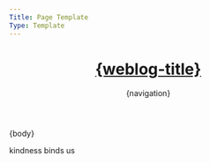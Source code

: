 ```yaml
---
Title: Page Template
Type: Template
---
```


<!DOCTYPE html>
<html lang="en">
<head>
<title>{post-title}{separator}{weblog-title}</title>
<meta charset="utf-8">
<link rel="icon" type="image/x-icon" href="https://raw.githubusercontent.com/george-probably/being.charity/main/Images/favicon.png">
<meta name="viewport" content="width=device-width, initial-scale=1">
<meta name="theme-color" content="#288cf0">
<meta name="apple-mobile-web-app-status-bar-style" content="#288cf0">
<link rel="stylesheet" type="text/css" href="/style.css">
<style>
@import url('https://static.omg.lol/type/font-honey.css');
@import url('https://static.omg.lol/type/fontawesome-free/css/all.css');
@import url('https://fonts.bunny.net/css?family=open-sans:500,800&display=swap');
:root {
    --foreground: #000;
    --background: #e9ebf0;
    --link: #d92b45;
    --unimportant: #000;
    --articleBG: #1c62a8;
    --articleBorder: #083e73;
}

@media (prefers-color-scheme: dark){
    :root {
    --foreground: #000;
    --background: #e9ebf0;
    --link: #d92b45;
    --unimportant: #000;
    --articleBG: #1c62a8;
    --articleBorder: #288cf0;
    }
}
</style>
</head>

<body>

<header><h1 class="weblog-title"><a href="{base-path}"><i class="fa-solid fa-heart"></i> {weblog-title}</a></h1><div class="nav-box"> {navigation} </div></header>

<main>

<div class="flex-column">

<div class="box">
{body}
</div>
</div>

</main>

</main>
<footer>
<p>kindness binds us</p>
</footer>
</body>
</html>